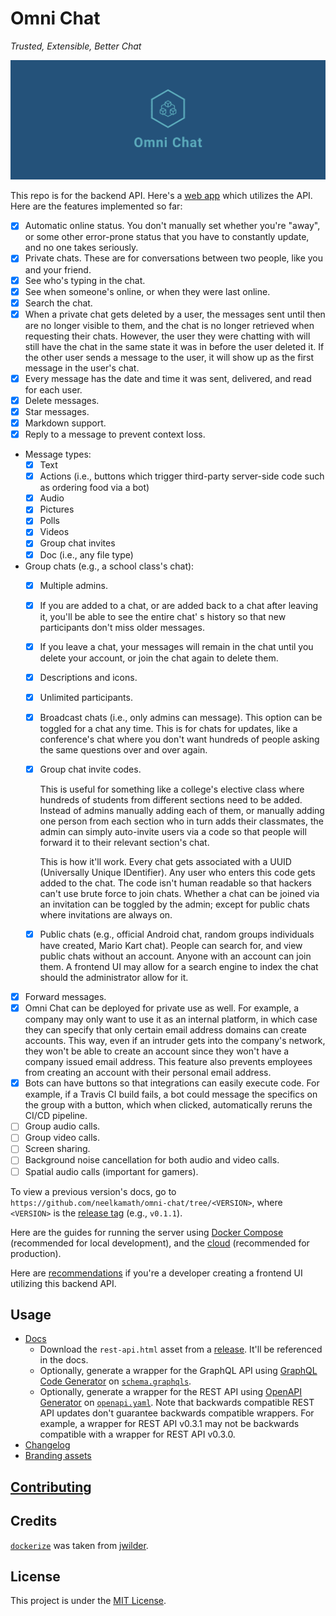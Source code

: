 # Omni Chat

_Trusted, Extensible, Better Chat_

![Cover](branding/facebook_cover_photo_2.png)

This repo is for the backend API. Here's a [web app](https://github.com/neelkamath/omni-chat-web) which utilizes the
API. Here are the features implemented so far:

- [x] Automatic online status. You don't manually set whether you're "away", or some other error-prone status that you
  have to constantly update, and no one takes seriously.
- [x] Private chats. These are for conversations between two people, like you and your friend.
- [x] See who's typing in the chat.
- [x] See when someone's online, or when they were last online.
- [x] Search the chat.
- [x] When a private chat gets deleted by a user, the messages sent until then are no longer visible to them, and the
  chat is no longer retrieved when requesting their chats. However, the user they were chatting with will still have the
  chat in the same state it was in before the user deleted it. If the other user sends a message to the user, it will
  show up as the first message in the user's chat.
- [x] Every message has the date and time it was sent, delivered, and read for each user.
- [x] Delete messages.
- [x] Star messages.
- [x] Markdown support.
- [x] Reply to a message to prevent context loss.
- Message types:
  - [x] Text
  - [x] Actions (i.e., buttons which trigger third-party server-side code such as ordering food via a bot)
  - [x] Audio
  - [x] Pictures
  - [x] Polls
  - [x] Videos
  - [x] Group chat invites
  - [x] Doc (i.e., any file type)
- Group chats (e.g., a school class's chat):
  - [x] Multiple admins.
  - [x] If you are added to a chat, or are added back to a chat after leaving it, you'll be able to see the entire chat'
    s history so that new participants don't miss older messages.
  - [x] If you leave a chat, your messages will remain in the chat until you delete your account, or join the chat again
    to delete them.
  - [x] Descriptions and icons.
  - [x] Unlimited participants.
  - [x] Broadcast chats (i.e., only admins can message). This option can be toggled for a chat any time. This is for
    chats for updates, like a conference's chat where you don't want hundreds of people asking the same questions over
    and over again.
  - [x] Group chat invite codes.

    This is useful for something like a college's elective class where hundreds of students from different sections need
    to be added. Instead of admins manually adding each of them, or manually adding one person from each section who in
    turn adds their classmates, the admin can simply auto-invite users via a code so that people will forward it to
    their relevant section's chat.

    This is how it'll work. Every chat gets associated with a UUID (Universally Unique IDentifier). Any user who enters
    this code gets added to the chat. The code isn't human readable so that hackers can't use brute force to join chats.
    Whether a chat can be joined via an invitation can be toggled by the admin; except for public chats where
    invitations are always on.
  - [x] Public chats (e.g., official Android chat, random groups individuals have created, Mario Kart chat). People can
    search for, and view public chats without an account. Anyone with an account can join them. A frontend UI may allow
    for a search engine to index the chat should the administrator allow for it.
- [x] Forward messages.
- [x] Omni Chat can be deployed for private use as well. For example, a company may only want to use it as an internal
  platform, in which case they can specify that only certain email address domains can create accounts. This way, even
  if an intruder gets into the company's network, they won't be able to create an account since they won't have a
  company issued email address. This feature also prevents employees from creating an account with their personal email
  address.
- [x] Bots can have buttons so that integrations can easily execute code. For example, if a Travis CI build fails, a bot
  could message the specifics on the group with a button, which when clicked, automatically reruns the CI/CD pipeline.
- [ ] Group audio calls.
- [ ] Group video calls.
- [ ] Screen sharing.
- [ ] Background noise cancellation for both audio and video calls.
- [ ] Spatial audio calls (important for gamers).

To view a previous version's docs, go to `https://github.com/neelkamath/omni-chat/tree/<VERSION>`, where `<VERSION>` is
the [release tag](https://github.com/neelkamath/omni-chat/tags) (e.g., `v0.1.1`).

Here are the guides for running the server using [Docker Compose](docs/docker-compose.md) (recommended for local
development), and the [cloud](docs/cloud.md) (recommended for production).

Here are [recommendations](docs/frontend-recommendations.md) if you're a developer creating a frontend UI utilizing this
backend API.

## Usage

- [Docs](docs/api.md)
  - Download the `rest-api.html` asset from a [release](https://github.com/neelkamath/omni-chat/releases). It'll be
    referenced in the docs.
  - Optionally, generate a wrapper for the GraphQL API
    using [GraphQL Code Generator](https://graphql-code-generator.com/)
    on [`schema.graphqls`](src/main/resources/schema.graphqls).
  - Optionally, generate a wrapper for the REST API using [OpenAPI Generator](https://openapi-generator.tech/)
    on [`openapi.yaml`](docs/openapi.yaml). Note that backwards compatible REST API updates don't guarantee backwards
    compatible wrappers. For example, a wrapper for REST API v0.3.1 may not be backwards compatible with a wrapper for
    REST API v0.3.0.
- [Changelog](docs/CHANGELOG.md)
- [Branding assets](branding)

## [Contributing](docs/CONTRIBUTING.md)

## Credits

[`dockerize`](docker/dockerize) was taken from [jwilder](https://github.com/jwilder/dockerize).

## License

This project is under the [MIT License](LICENSE).

